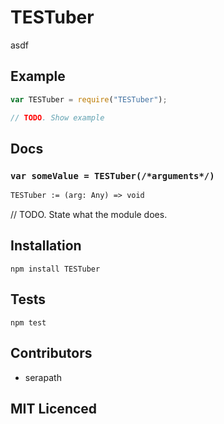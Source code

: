 # TESTuber

<!--
    [![build status][build-png]][build]
    [![Coverage Status][cover-png]][cover]
    [![Davis Dependency status][dep-png]][dep]
-->

<!-- [![NPM][npm-png]][npm] -->

<!-- [![browser support][test-png]][test] -->

asdf

## Example

```js
var TESTuber = require("TESTuber");

// TODO. Show example
```

## Docs

### `var someValue = TESTuber(/*arguments*/)`

<!--
  This is a jsig notation of your interface.
  https://github.com/Raynos/jsig
-->
```ocaml
TESTuber := (arg: Any) => void
```

// TODO. State what the module does.

## Installation

`npm install TESTuber`

## Tests

`npm test`

## Contributors

 - serapath


## MIT Licenced

  [build-png]: https://secure.travis-ci.org/uber/TESTuber.png
  [build]: https://travis-ci.org/uber/TESTuber
  [cover-png]: https://coveralls.io/repos/uber/TESTuber/badge.png
  [cover]: https://coveralls.io/r/uber/TESTuber
  [dep-png]: https://david-dm.org/uber/TESTuber.png
  [dep]: https://david-dm.org/uber/TESTuber
  [test-png]: https://ci.testling.com/uber/TESTuber.png
  [tes]: https://ci.testling.com/uber/TESTuber
  [npm-png]: https://nodei.co/npm/TESTuber.png?stars&downloads
  [npm]: https://nodei.co/npm/TESTuber
